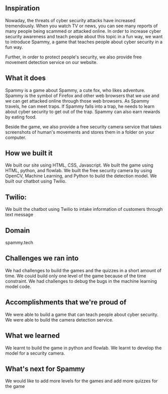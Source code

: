 ## Inspiration
Nowaday, the threats of cyber security attacks have increased tremendously. When you watch TV or news, you can see many reports of many people being scammed or attacked online. In order to increase cyber security awareness and teach people about this topic in a fun way, we want to introduce Spammy, a game that teaches people about cyber security in a fun way.

Further, in order to protect people's security, we also provide free movement detection service on our website.

## What it does
Spammy is a game about Spammy, a cute fox, who likes adventure. Spammy is the symbol of Firefox and other web browsers that we use and we can get attacked online through those web browsers. As Spammy travels, he can meet traps. If Spammy falls into a trap, he needs to learn about cyber security to get out of the trap. Spammy can also earn rewards by eating food.

Beside the game, we also provide a free security camera service that takes screenshots of human's movements and stores them in a folder on your computer.

## How we built it
We built our site using HTML, CSS, Javascript. We built the game using HTML, python, and flowlab. We built the free security camera by using OpenCV, Machine Learning, and Python to build the detection model. We built our chatbot using Twilio. 

## Twilio:
We built the chatbot using Twilio to intake information of customers through text message

## Domain
spammy.tech

## Challenges we ran into
We had challenges to build the games and the quizzes in a short amount of time. We could build only one level of the game because of the time constraint. We had challenges to debug the bugs in the machine learning model code.

## Accomplishments that we're proud of
We were able to build a game that can teach people about cyber security. We were able to build the camera detection service.

## What we learned
We learnt to build the game in  python and flowlab. We learnt to develop the model for a security camera.

## What's next for Spammy
We would like to add more levels for the games and add more quizzes for the game
